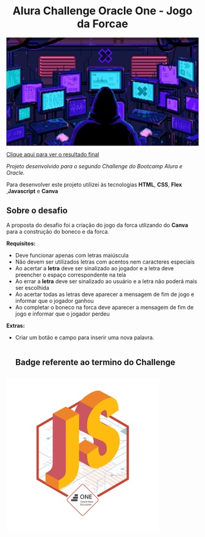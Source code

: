 ### 
  <div style="display:flex;" align="center">
   <h1> Alura Challenge Oracle One - Jogo da Forcae</h2>
 </div>

 <div style="display:flex;" align="center">
  <img src="https://raw.githubusercontent.com/vcctm/vcctm/main/x-teambg.gif" width="800" />
</div>

[Clique aqui para ver o resultado final](hangmanbr.netlify.app)

_Projeto desenvolvido para o segundo Challenge do Bootcamp Alura e Oracle._

Para desenvolver este projeto utilizei às tecnologias **HTML**, **CSS**, **Flex** ,**Javascript** e **Canva**

## Sobre o desafio

A proposta do desafio foi a criação do jogo da forca utlizando do **Canva** para a construção do boneco e da forca.

**Requisitos:**
- Deve funcionar apenas com letras maiúscula
- Não devem ser utilizados letras com acentos nem caracteres especiais
- Ao acertar a **letra** deve ser sinalizado ao jogador e a letra deve preencher o espaço correspondente na tela
- Ao errar a **letra** deve ser sinalizado ao usuário e a letra não poderá mais ser escolhida
- Ao acertar todas as letras deve aparecer a mensagem de fim de jogo e informar que o jogador ganhou
- Ao completar o boneco na forca deve aparecer a mensagem de fim de jogo e informar que o jogador perdeu

**Extras:**
- Criar um botão e campo para inserir uma nova palavra.

  <div style="display:flex;" align="center">
   <h2>Badge referente ao termino do Challenge</h2>
 </div>

   <div style="display:flex;" align="center">
  <img src="https://raw.githubusercontent.com/fernandoStadler/fernandoStadler/main/JS-Badge.png" width="400"/>
</div>





